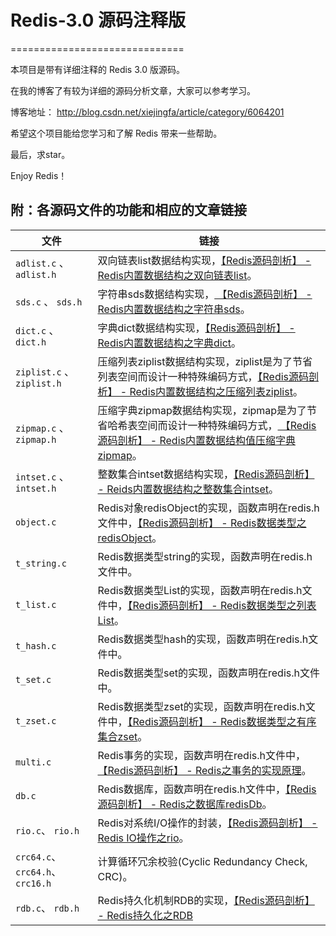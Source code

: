 # Redis-3.0 源码注释版
==============================

本项目是带有详细注释的 Redis 3.0 版源码。

在我的博客了有较为详细的源码分析文章，大家可以参考学习。

博客地址： http://blog.csdn.net/xiejingfa/article/category/6064201



希望这个项目能给您学习和了解 Redis 带来一些帮助。

最后，求star。


Enjoy Redis！



附：各源码文件的功能和相应的文章链接
------------------------------------------

| 文件           | 链接           | 
| ------------- | ------------- | 
| ``adlist.c`` 、 ``adlist.h``      | 双向链表list数据结构实现，[【Redis源码剖析】 - Redis内置数据结构之双向链表list](http://blog.csdn.net/xiejingfa/article/details/50938028)。 |
| ``sds.c`` 、 ``sds.h``      | 字符串sds数据结构实现，[ 【Redis源码剖析】 - Redis内置数据结构之字符串sds](http://blog.csdn.net/xiejingfa/article/details/50972592)。     |
| ``dict.c`` 、 ``dict.h``      | 字典dict数据结构实现，[【Redis源码剖析】 - Redis内置数据结构之字典dict](http://blog.csdn.net/xiejingfa/article/details/51018337)。     |
| ``ziplist.c`` 、 ``ziplist.h``      | 压缩列表ziplist数据结构实现，ziplist是为了节省列表空间而设计一种特殊编码方式，[【Redis源码剖析】 - Redis内置数据结构之压缩列表ziplist](http://blog.csdn.net/xiejingfa/article/details/51072326)。     |
| ``zipmap.c`` 、 ``zipmap.h``      | 压缩字典zipmap数据结构实现，zipmap是为了节省哈希表空间而设计一种特殊编码方式，[ 【Redis源码剖析】 - Redis内置数据结构值压缩字典zipmap](http://blog.csdn.net/xiejingfa/article/details/51111230)。     |
| ``intset.c`` 、 ``intset.h``      | 整数集合intset数据结构实现，[【Redis源码剖析】 - Reids内置数据结构之整数集合intset](http://blog.csdn.net/xiejingfa/article/details/51124203)。     | 
| ``object.c``      | Redis对象redisObject的实现，函数声明在redis.h文件中，[【Redis源码剖析】 - Redis数据类型之redisObject](http://blog.csdn.net/xiejingfa/article/details/51140041)。     |
| ``t_string.c``      | Redis数据类型string的实现，函数声明在redis.h文件中。     |
| ``t_list.c``      | Redis数据类型List的实现，函数声明在redis.h文件中，[【Redis源码剖析】 - Redis数据类型之列表List](http://blog.csdn.net/xiejingfa/article/details/51166709)。     |
| ``t_hash.c``      | Redis数据类型hash的实现，函数声明在redis.h文件中。     |
| ``t_set.c``      | Redis数据类型set的实现，函数声明在redis.h文件中。     |
| ``t_zset.c``      | Redis数据类型zset的实现，函数声明在redis.h文件中，[【Redis源码剖析】 - Redis数据类型之有序集合zset](http://blog.csdn.net/xiejingfa/article/details/51231967)。     |
| ``multi.c``      | Redis事务的实现，函数声明在redis.h文件中，[【Redis源码剖析】 - Redis之事务的实现原理](http://blog.csdn.net/xiejingfa/article/details/51262268)。     |
| ``db.c``      | Redis数据库，函数声明在redis.h文件中，[【Redis源码剖析】 - Redis之数据库redisDb](http://blog.csdn.net/xiejingfa/article/details/51321282)。     |
| ``rio.c``、 ``rio.h``            | Redis对系统I/O操作的封装，[【Redis源码剖析】 - Redis IO操作之rio](http://blog.csdn.net/xiejingfa/article/details/51433696)。     |
| ``crc64.c``、 ``crc64.h``、 ``crc16.h``            |  计算循环冗余校验(Cyclic Redundancy Check, CRC)。     |
| ``rdb.c``、 ``rdb.h``            |  Redis持久化机制RDB的实现，[【Redis源码剖析】 - Redis持久化之RDB](http://blog.csdn.net/xiejingfa/article/details/51553370)   |








